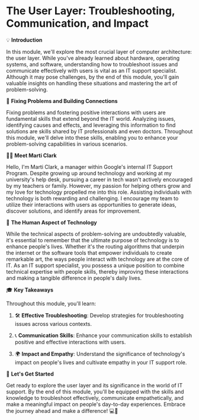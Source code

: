 # The User Layer: Troubleshooting, Communication, and Impact

💡 **Introduction**

In this module, we'll explore the most crucial layer of computer architecture: the user layer. While you've already learned about hardware, operating systems, and software, understanding how to troubleshoot issues and communicate effectively with users is vital as an IT support specialist. Although it may pose challenges, by the end of this module, you'll gain valuable insights on handling these situations and mastering the art of problem-solving.

🔧 **Fixing Problems and Building Connections**

Fixing problems and fostering positive interactions with users are fundamental skills that extend beyond the IT world. Analyzing issues, identifying causes and effects, and leveraging this information to find solutions are skills shared by IT professionals and even doctors. Throughout this module, we'll delve into these skills, enabling you to enhance your problem-solving capabilities in various scenarios.

👩‍💼 **Meet Marti Clark**

Hello, I'm Marti Clark, a manager within Google's internal IT Support Program. Despite growing up around technology and working at my university's help desk, pursuing a career in tech wasn't actively encouraged by my teachers or family. However, my passion for helping others grow and my love for technology propelled me into this role. Assisting individuals with technology is both rewarding and challenging. I encourage my team to utilize their interactions with users as opportunities to generate ideas, discover solutions, and identify areas for improvement.

🌟 **The Human Aspect of Technology**

While the technical aspects of problem-solving are undoubtedly valuable, it's essential to remember that the ultimate purpose of technology is to enhance people's lives. Whether it's the routing algorithms that underpin the internet or the software tools that empower individuals to create remarkable art, the ways people interact with technology are at the core of IT. As an IT support specialist, you possess a unique position to combine technical expertise with people skills, thereby improving these interactions and making a tangible difference in people's daily lives.

🎓 **Key Takeaways**

Throughout this module, you'll learn:

1. 🛠️ **Effective Troubleshooting**: Develop strategies for troubleshooting issues across various contexts.

2. 📞 **Communication Skills**: Enhance your communication skills to establish positive and effective interactions with users.

3. 🌍 **Impact and Empathy**: Understand the significance of technology's impact on people's lives and cultivate empathy in your IT support role.

💪 **Let's Get Started**

Get ready to explore the user layer and its significance in the world of IT support. By the end of this module, you'll be equipped with the skills and knowledge to troubleshoot effectively, communicate empathetically, and make a meaningful impact on people's day-to-day experiences. Embrace the journey ahead and make a difference! 💻🌟